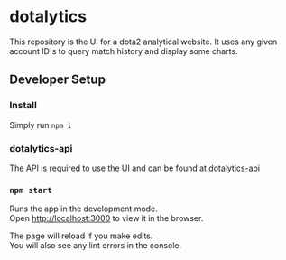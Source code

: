 # dotalytics

This repository is the UI for a dota2 analytical website. It uses any given account ID's to query match history and display some charts.

## Developer Setup

### Install

Simply run `npm i`

### dotalytics-api

The API is required to use the UI and can be found at [dotalytics-api](https://github.com/trevormccasland/dotalytics-api)

### `npm start`

Runs the app in the development mode.\
Open [http://localhost:3000](http://localhost:3000) to view it in the browser.

The page will reload if you make edits.\
You will also see any lint errors in the console.